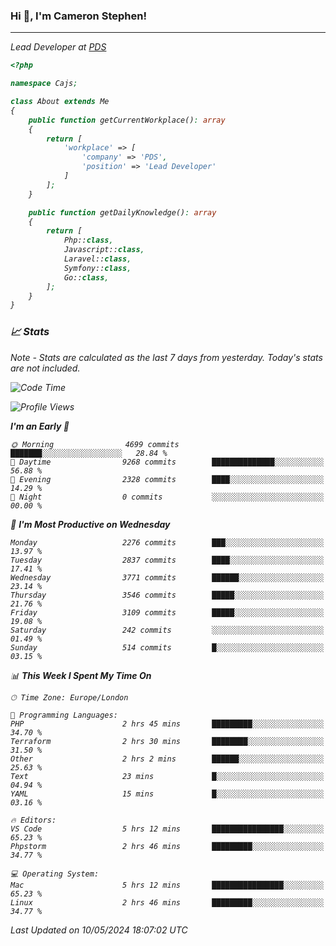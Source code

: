 ### Hi 👋, I'm Cameron Stephen!
<hr>
<p><em>Lead Developer at <a href="https://prindatasolutions.co.uk">PDS</a></p>


```php
<?php

namespace Cajs;

class About extends Me
{
    public function getCurrentWorkplace(): array
    {
        return [
            'workplace' => [
                'company' => 'PDS',
                'position' => 'Lead Developer'
            ]
        ];
    }

    public function getDailyKnowledge(): array
    {
        return [
            Php::class,
            Javascript::class,
            Laravel::class,
            Symfony::class,
            Go::class,
        ];
    }
}
```

### 📈 Stats
<p><em>Note - Stats are calculated as the last 7 days from yesterday. Today's stats are not included.</em></p>


<!--START_SECTION:waka-->
![Code Time](http://img.shields.io/badge/Code%20Time-3%2C807%20hrs%2037%20mins-blue)

![Profile Views](http://img.shields.io/badge/Profile%20Views-0-blue)

**I'm an Early 🐤** 

```text
🌞 Morning                4699 commits        ███████░░░░░░░░░░░░░░░░░░   28.84 % 
🌆 Daytime                9268 commits        ██████████████░░░░░░░░░░░   56.88 % 
🌃 Evening                2328 commits        ████░░░░░░░░░░░░░░░░░░░░░   14.29 % 
🌙 Night                  0 commits           ░░░░░░░░░░░░░░░░░░░░░░░░░   00.00 % 
```
📅 **I'm Most Productive on Wednesday** 

```text
Monday                   2276 commits        ███░░░░░░░░░░░░░░░░░░░░░░   13.97 % 
Tuesday                  2837 commits        ████░░░░░░░░░░░░░░░░░░░░░   17.41 % 
Wednesday                3771 commits        ██████░░░░░░░░░░░░░░░░░░░   23.14 % 
Thursday                 3546 commits        █████░░░░░░░░░░░░░░░░░░░░   21.76 % 
Friday                   3109 commits        █████░░░░░░░░░░░░░░░░░░░░   19.08 % 
Saturday                 242 commits         ░░░░░░░░░░░░░░░░░░░░░░░░░   01.49 % 
Sunday                   514 commits         █░░░░░░░░░░░░░░░░░░░░░░░░   03.15 % 
```


📊 **This Week I Spent My Time On** 

```text
🕑︎ Time Zone: Europe/London

💬 Programming Languages: 
PHP                      2 hrs 45 mins       █████████░░░░░░░░░░░░░░░░   34.70 % 
Terraform                2 hrs 30 mins       ████████░░░░░░░░░░░░░░░░░   31.50 % 
Other                    2 hrs 2 mins        ██████░░░░░░░░░░░░░░░░░░░   25.63 % 
Text                     23 mins             █░░░░░░░░░░░░░░░░░░░░░░░░   04.94 % 
YAML                     15 mins             █░░░░░░░░░░░░░░░░░░░░░░░░   03.16 % 

🔥 Editors: 
VS Code                  5 hrs 12 mins       ████████████████░░░░░░░░░   65.23 % 
Phpstorm                 2 hrs 46 mins       █████████░░░░░░░░░░░░░░░░   34.77 % 

💻 Operating System: 
Mac                      5 hrs 12 mins       ████████████████░░░░░░░░░   65.23 % 
Linux                    2 hrs 46 mins       █████████░░░░░░░░░░░░░░░░   34.77 % 
```


 Last Updated on 10/05/2024 18:07:02 UTC
<!--END_SECTION:waka-->
